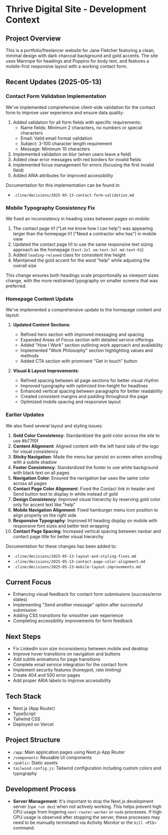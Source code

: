 # Thrive Digital Site - Development Context

## Project Overview
This is a portfolio/freelancer website for Jane Fletcher featuring a clean, minimal design with dark charcoal background and gold accents. The site uses Manrope for headings and Poppins for body text, and features a mobile-first responsive layout with a working contact form.

## Recent Updates (2025-05-13)
### Contact Form Validation Implementation
We've implemented comprehensive client-side validation for the contact form to improve user experience and ensure data quality:
1. Added validation for all form fields with specific requirements:
   - Name fields: Minimum 2 characters, no numbers or special characters
   - Email: Valid email format validation
   - Subject: 3-100 character length requirement
   - Message: Minimum 10 characters
2. Implemented validation on blur (when users leave a field)
3. Added clear error messages with red borders for invalid fields
4. Implemented focus management for errors (focusing the first invalid field)
5. Added ARIA attributes for improved accessibility

Documentation for this implementation can be found in:
- `.cline/decisions/2025-05-13-contact-form-validation.md`

### Mobile Typography Consistency Fix
We fixed an inconsistency in heading sizes between pages on mobile:
1. The contact page h1 ("Let me know how I can help") was appearing larger than the homepage h1 ("Need a contractor who has") in mobile view
2. Updated the contact page h1 to use the same responsive text sizing approach as the homepage (`text-2xl sm:text-3xl md:text-h1`)
3. Added `leading-relaxed` class for consistent line height
4. Maintained the gold accent for the word "help" while adjusting the overall size

This change ensures both headings scale proportionally as viewport sizes change, with the more restrained typography on smaller screens that was preferred.

### Homepage Content Update
We've implemented a comprehensive update to the homepage content and layout:

1. **Updated Content Sections**:
   - Refined hero section with improved messaging and spacing
   - Expanded Areas of Focus section with detailed service offerings
   - Added "How I Work" section outlining work approach and availability
   - Implemented "Work Philosophy" section highlighting values and methods
   - Added CTA section with prominent "Get in touch" button

2. **Visual & Layout Improvements**:
   - Refined spacing between all page sections for better visual rhythm
   - Improved typography with optimized line-height for headlines
   - Enhanced vertical spacing between paragraphs for better readability
   - Created consistent margins and padding throughout the page
   - Optimized mobile spacing and responsive layout

### Earlier Updates
We also fixed several layout and styling issues:

1. **Gold Color Consistency**: Standardized the gold color across the site to use #b77f0f
2. **Content Alignment**: Aligned content with the left hand side of the logo for visual consistency
3. **Sticky Navigation**: Made the menu bar persist on screen when scrolling with a subtle shadow
4. **Footer Consistency**: Standardized the footer to use white background with black text on all pages
5. **Navigation Color**: Ensured the navigation bar uses the same color across all pages
6. **Contact Page Color Alignment**: Fixed the Contact link in header and Send button text to display in white instead of gold
7. **Design Consistency**: Improved visual hierarchy by reserving gold color only for accent text like "help"
8. **Mobile Navigation Alignment**: Fixed hamburger menu icon position to align properly on the right side
9. **Responsive Typography**: Improved h1 heading display on mobile with responsive font sizes and better text wrapping
10. **Contact Page Spacing**: Increased vertical spacing between navbar and contact page title for better visual hierarchy

Documentation for these changes has been added to:
- `.cline/decisions/2025-05-13-layout-and-styling-fixes.md`
- `.cline/decisions/2025-05-13-contact-page-color-alignment.md`
- `.cline/decisions/2025-05-13-mobile-layout-improvements.md`

## Current Focus
- Enhancing visual feedback for contact form submissions (success/error states)
- Implementing "Send another message" option after successful submission
- Adding CSS transitions for smoother user experience
- Completing accessibility improvements for form feedback

## Next Steps
- Fix LinkedIn icon size inconsistency between mobile and desktop
- Improve hover transitions on navigation and buttons
- Add subtle animations for page transitions
- Complete email service integration for the contact form
- Implement security features (honeypot, rate limiting)
- Create 404 and 500 error pages
- Add proper ARIA labels to improve accessibility

## Tech Stack
- Next.js (App Router)
- TypeScript
- Tailwind CSS
- Deployed on Vercel

## Project Structure
- `/app`: Main application pages using Next.js App Router
- `/components`: Reusable UI components
- `/public`: Static assets
- `tailwind.config.js`: Tailwind configuration including custom colors and typography

## Development Process
- **Server Management**: It's important to stop the Next.js development server (`npm run dev`) when not actively working. This helps prevent high CPU usage from lingering `next-router-worker` or `node` processes. If high CPU usage is observed after stopping the server, these processes may need to be manually terminated via Activity Monitor or the `kill <PID>` command.

